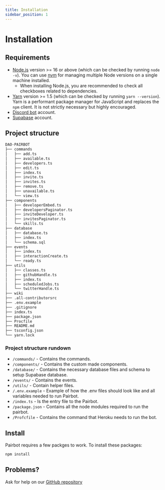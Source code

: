 ```yaml
---
title: Installation
sidebar_position: 1
---
```


# Installation


## Requirements

- [Node.js](https://nodejs.org/en/download/) version >= 16 or above (which can be checked by running `node -v`). You can use [nvm](https://github.com/nvm-sh/nvm) for managing multiple Node versions on a single machine installed.
  - When installing Node.js, you are recommended to check all checkboxes related to dependencies.
- [Yarn](https://yarnpkg.com/en/) version >= 1.5 (which can be checked by running `yarn --version`). Yarn is a performant package manager for JavaScript and replaces the `npm` client. It is not strictly necessary but highly encouraged.
- [Discord bot](https://discord.com/developers/applications) account.
- [Supabase](https://supabase.com/) account.

## Project structure 

```bash
DAO-PAIRBOT
├── commands
│   ├── add.ts
│   ├── available.ts
│   ├── developers.ts
│   ├── edit.ts
│   ├── index.ts
│   ├── invite.ts
│   ├── invites.ts
│   ├── remove.ts
│   ├── unavailable.ts
│   └── view.ts
├── components
│   ├── developerEmbed.ts
│   ├── developersPaginator.ts
│   ├── inviteDeveloper.ts
│   ├── invitesPaginator.ts
│   └── skills.ts
├── database
│   ├── database.ts
│   ├── index.ts
│   └── schema.sql
├── events
│   ├── index.ts
│   ├── interactionCreate.ts
│   └── ready.ts
├── utils
│   ├── classes.ts
│   ├── githubHandle.ts
│   ├── index.ts
│   ├── scheduledJobs.ts
│   └── twitterHandle.ts
├── wiki
├── .all-contributorsrc
├── .env.example
├── .gitignore
├── index.ts
├── package.json
├── Procfile
├── README.md
├── tsconfig.json
└── yarn.lock
```

### Project structure rundown

- `/commands/` - Contains the commands.
- `/components/` - Contains the custom made components.
- `/database/` - Contains the necessary database files and schema to setup Supabase database.
- `/events/` - Contains the events.
- `/utils/` - Contain helper files.
- `/.env.example` - Example of how the .env files should look like and all variables needed to run Pairbot.
- `/index.ts` - Is the entry file to the Pairbot.
- `/package.json` - Contains all the node modules required to run the pairbot.
- `/Profcfile` - Contains the command that Heroku needs to run the bot.
  
## Install

Pairbot requires a few packges to work. To install these packages:

```bash npm2yarn
npm install
```

## Problems? 

Ask for help on our [GitHub repository](https://github.com/developer-dao/DAO-pairbot)